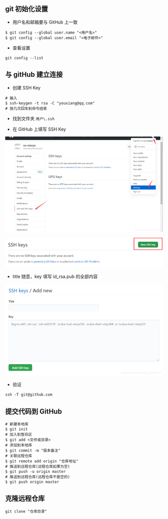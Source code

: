 ## git 初始化设置

- 用户名和邮箱要与 GitHub 上一致

~~~ git
$ git config --global user.name "<用户名>"
$ git config --global user.email "<电子邮件>"
~~~

- 查看设置

~~~ git
git config --list
~~~

## 与 gitHub 建立连接

- 创建 SSH Key

~~~ git
# 输入
$ ssh-keygen -t rsa -C "youxiang@qq.com"
# 按几次回车到命令结束
~~~

- 找到文件夹 `用户\.ssh`

- 在 GitHub 上填写 SSH Key

 ![img](assets/watermark,type_ZmFuZ3poZW5naGVpdGk,shadow_10,text_aHR0cHM6Ly9ibG9nLmNzZG4ubmV0L3FxXzI5NDkzMTcz,size_16,color_FFFFFF,t_70.png)

![img](assets/20210124183526364.png)

- title 随意，key 填写 id_rsa.pub 的全部内容

![img](assets/watermark,type_ZmFuZ3poZW5naGVpdGk,shadow_10,text_aHR0cHM6Ly9ibG9nLmNzZG4ubmV0L3FxXzI5NDkzMTcz,size_16,color_FFFFFF,t_70-1683184739613-5.png)

- 验证

~~~ git
ssh -T git@github.com
~~~

## 提交代码到 GitHub

 ~~~ git
 # 新建本地库
 $ git init
 # 加入到暂存区
 $ git add <文件或目录>
 # 添加到本地库
 $ git commit -m "版本备注"
 # 关联远程仓库
 $ git remote add origin "仓库地址"
 # 推送到远程仓库(远程仓库如果为空)
 $ git push -u origin master 
 # 推送到远程仓库(远程仓库不是空的)
 $ git push origin master
 ~~~

## 克隆远程仓库

~~~ git
git clone "仓库目录"
~~~



